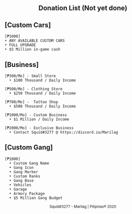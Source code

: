 <center> <h2> Donation List (Not yet done) </h2> </center>

## [Custom Cars]

```
[₱1000]
• ANY AVAILABLE CUSTOM CARS
• FULL UPGRADE
• $5 Million in-game cash
```
## [Business]

```
[₱300/Mo] - Small Store
  • $100 Thousand / Daily Income

[₱500/Mo] - Clothing Store
  • $250 Thousand / Daily Income

[₱700/Mo] -  Tattoo Shop
  • $500 Thousand / Daily Income

[₱1000/Mo] - Custom Business
  • $1 Million / Daily Income

[₱2000/Mo] - Exclusive Business
  • Contact Squíd#3277 @ https://discord.io/Marilag
```
## [Custom Gang]

```
[₱1000]
  • Custom Gang Name
  • Gang Icon
  • Gang Marker
  • Custom Ranks
  • Gang Base
  • Vehicles
  • Garage
  • Armory Package
  • $5 Million Gang Budget
```

<center> <sup>Squíd#3277 - Marilag | Pilipinas® 2020</sup> </center>

